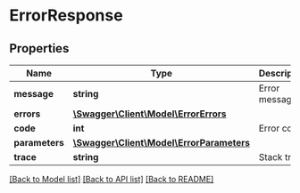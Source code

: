 # ErrorResponse

## Properties
Name | Type | Description | Notes
------------ | ------------- | ------------- | -------------
**message** | **string** | Error message | 
**errors** | [**\Swagger\Client\Model\ErrorErrors**](ErrorErrors.md) |  | [optional] 
**code** | **int** | Error code | [optional] 
**parameters** | [**\Swagger\Client\Model\ErrorParameters**](ErrorParameters.md) |  | [optional] 
**trace** | **string** | Stack trace | [optional] 

[[Back to Model list]](../README.md#documentation-for-models) [[Back to API list]](../README.md#documentation-for-api-endpoints) [[Back to README]](../README.md)


